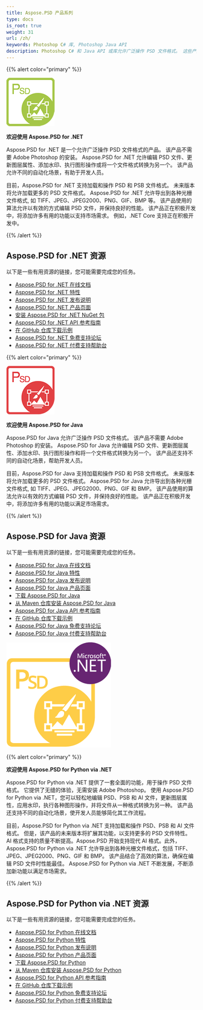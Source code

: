 ```yaml
---
title: Aspose.PSD 产品系列
type: docs
is_root: true
weight: 31
url: /zh/
keywords: Photoshop C# 库, Photoshop Java API
description: Photoshop C# 和 Java API 或库允许广泛操作 PSD 文件格式。 这些产品不需要安装 Adobe Photoshop，并支持加载、操作和转换 PSD 和 PSB 文件格式为各种光栅文件格式, 如 TIFF、JPEG、JPEG2000、PNG、GIF 和 BMP。
---
```


{{% alert color="primary" %}} 

**![Aspose.PSD for .NET 产品标志](home_1.png)**

**欢迎使用 Aspose.PSD for .NET**

Aspose.PSD for .NET 是一个允许广泛操作 PSD 文件格式的产品。 该产品不需要 Adobe Photoshop 的安装。 Aspose.PSD for .NET 允许编辑 PSD 文件、更新图层属性、添加水印、执行图形操作或将一个文件格式转换为另一个。 该产品允许不同的自动化场景，有助于开发人员。

目前，Aspose.PSD for .NET 支持加载和操作 PSD 和 PSB 文件格式。 未来版本将允许加载更多的 PSD 文件格式。 Aspose.PSD for .NET 允许导出到各种光栅文件格式, 如 TIFF、JPEG、JPEG2000、PNG、GIF、BMP 等。 该产品使用的算法允许以有效的方式编辑 PSD 文件，并保持良好的性能。 该产品正在积极开发中，将添加许多有用的功能以支持市场需求。 例如，.NET Core 支持正在积极开发中。

{{% /alert %}} 

## **Aspose.PSD for .NET 资源**

以下是一些有用资源的链接，您可能需要完成您的任务。

- [Aspose.PSD for .NET 在线文档](/psd/zh/net/)
- [Aspose.PSD for .NET 特性](/psd/zh/net/features/)
- [Aspose.PSD for .NET 发布说明](/psd/zh/net/release-notes/)
- [Aspose.PSD for .NET 产品页面](https://products.aspose.com/psd/net)
- [安装 Aspose.PSD for .NET NuGet 包](https://www.nuget.org/packages/Aspose.PSD/)
- [Aspose.PSD for .NET API 参考指南](https://reference.aspose.com/net/psd)
- [在 GitHub 仓库下载示例](https://github.com/aspose-psd/Aspose.PSD-for-.NET)
- [Aspose.PSD for .NET 免费支持论坛](https://forum.aspose.com/c/psd)
- [Aspose.PSD for .NET 付费支持帮助台](https://helpdesk.aspose.com/)

{{% alert color="primary" %}} 

**![Aspose.PSD for Java 产品标志](aspose-psd-for-java-home_1.png)**

**欢迎使用 Aspose.PSD for Java**

Aspose.PSD for Java 允许广泛操作 PSD 文件格式。 该产品不需要 Adobe Photoshop 的安装。 Aspose.PSD for Java 允许编辑 PSD 文件、更新图层属性、添加水印、执行图形操作和将一个文件格式转换为另一个。 该产品还支持不同的自动化场景，帮助开发人员。

目前，Aspose.PSD for Java 支持加载和操作 PSD 和 PSB 文件格式。 未来版本将允许加载更多的 PSD 文件格式。 Aspose.PSD for Java 允许导出到各种光栅文件格式, 如 TIFF、JPEG、JPEG2000、PNG、GIF 和 BMP。 该产品使用的算法允许以有效的方式编辑 PSD 文件，并保持良好的性能。 该产品正在积极开发中，将添加许多有用的功能以满足市场需求。

{{% /alert %}} 

## **Aspose.PSD for Java 资源**

以下是一些有用资源的链接，您可能需要完成您的任务。

- [Aspose.PSD for Java 在线文档](/psd/zh/java/)
- [Aspose.PSD for Java 特性](/psd/zh/java/features/)
- [Aspose.PSD for Java 发布说明](/psd/zh/java/release-notes/)
- [Aspose.PSD for Java 产品页面](https://products.aspose.com/psd/java)
- [下载 Aspose.PSD for Java](https://repository.aspose.com/webapp/#/artifacts/browse/tree/General/repo/com/aspose/aspose-psd)
- [从 Maven 仓库安装 Aspose.PSD for Java](/psd/zh/java/installation/)
- [Aspose.PSD for Java API 参考指南](https://reference.aspose.com/java/psd)
- [在 GitHub 仓库下载示例](https://github.com/aspose-psd/Aspose.PSD-for-Java)
- [Aspose.PSD for Java 免费支持论坛](https://forum.aspose.com/c/psd)
- [Aspose.PSD for Java 付费支持帮助台](https://helpdesk.aspose.com/)

![Aspose.PSD for Python via .NET 产品标志](aspose-psd-for-python-home_1.png)

{{% alert color="primary" %}} 

**欢迎使用 Aspose.PSD for Python via .NET**

Aspose.PSD for Python via .NET 提供了一套全面的功能，用于操作 PSD 文件格式。 它提供了无缝的体验，无需安装 Adobe Photoshop。 使用 Aspose.PSD for Python via .NET，您可以轻松地编辑 PSD、PSB 和 AI 文件，更新图层属性，应用水印，执行各种图形操作，并将文件从一种格式转换为另一种。 该产品还支持不同的自动化场景，使开发人员能够简化其工作流程。

目前，Aspose.PSD for Python via .NET 支持加载和操作 PSD、PSB 和 AI 文件格式。 但是，该产品的未来版本将扩展其功能，以支持更多的 PSD 文件特性。 AI 格式支持的质量不断提高。Aspose.PSD 开始支持现代 AI 格式。此外，Aspose.PSD for Python via .NET 允许导出到各种光栅文件格式，包括 TIFF、JPEG、JPEG2000、PNG、GIF 和 BMP。 该产品结合了高效的算法，确保在编辑 PSD 文件时性能最佳。 Aspose.PSD for Python via .NET 不断发展，不断添加新功能以满足市场需求。

{{% /alert %}} 

## **Aspose.PSD for Python via .NET 资源**

以下是一些有用资源的链接，您可能需要完成您的任务。

- [Aspose.PSD for Python 在线文档](/psd/zh/python-net/)
- [Aspose.PSD for Python 特性](/psd/zh/python-net/features/)
- [Aspose.PSD for Python 发布说明](/psd/zh/python-net/release-notes/)
- [Aspose.PSD for Python 产品页面](https://products.aspose.com/psd/python-net)
- [下载 Aspose.PSD for Python](https://repository.aspose.com/webapp/#/artifacts/browse/tree/General/repo/com/aspose/aspose-psd)
- [从 Maven 仓库安装 Aspose.PSD for Python](/psd/zh/python-net/installation/)
- [Aspose.PSD for Python API 参考指南](https://reference.aspose.com/python-net/psd)
- [在 GitHub 仓库下载示例](https://github.com/aspose-psd/Aspose.PSD-for-Python-Net)
- [Aspose.PSD for Python 免费支持论坛](https://forum.aspose.com/c/psd)
- [Aspose.PSD for Python 付费支持帮助台](https://helpdesk.aspose.com/)
